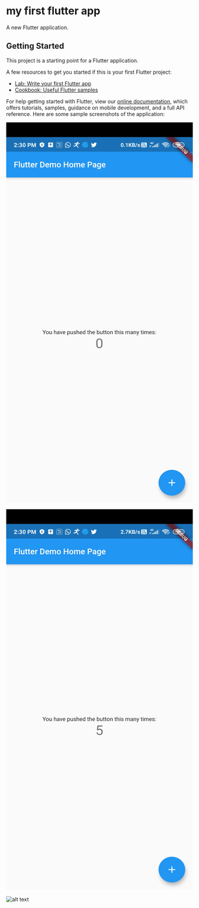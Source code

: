 # my first flutter app

A new Flutter application.

## Getting Started

This project is a starting point for a Flutter application.

A few resources to get you started if this is your first Flutter project:

- [Lab: Write your first Flutter app](https://flutter.dev/docs/get-started/codelab)
- [Cookbook: Useful Flutter samples](https://flutter.dev/docs/cookbook)

For help getting started with Flutter, view our
[online documentation](https://flutter.dev/docs), which offers tutorials,
samples, guidance on mobile development, and a full API reference.
 Here are some sample screenshots of the application:
 
![alt text](https://github.com/El-Do-RaDo/first-flutter-app/blob/master/Screenshot_2020-06-11-14-30-21-014_com.example.myfirstflutterapp.jpg?raw=true)

![alt text](https://github.com/El-Do-RaDo/first-flutter-app/blob/master/Screenshot_2020-06-11-14-30-26-519_com.example.myfirstflutterapp.jpg)

![alt text]()
 
 
 
